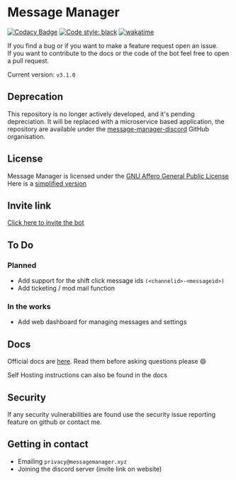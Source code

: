 # Message Manager

[![Codacy Badge](https://api.codacy.com/project/badge/Grade/326569ef23ba4a46848e531a662970c0)](https://app.codacy.com/gh/AnotherCat/message-bot?utm_source=github.com&utm_medium=referral&utm_content=AnotherCat/message-bot&utm_campaign=Badge_Grade_Settings)
[![Code style: black](https://img.shields.io/badge/code%20style-black-000000.svg)](https://github.com/psf/black)
[![wakatime](https://wakatime.com/badge/github/message-manager-discord/bot.svg)](https://wakatime.com/badge/github/message-manager-discord/bot)

<!--
[![Support Server Invite](https://discord.com/api/guilds/742373263593963614/embed.png)](https://discord.gg/xFZu29t)
-->

If you find a bug or if you want to make a feature request<!--, either join the [discord server](https://discord.gg/xFZu29t) or --> open an issue.  
If you want to contribute to the docs or the code of the bot feel free to open a pull request.

Current version: `v3.1.0`

## Deprecation

This repository is no longer actively developed, and it's pending depreciation.
It will be replaced with a microservice based application, the repository are available under the [message-manager-discord](https://github.com/message-manager-discord) GitHub organisation.

## License

Message Manager is licensed under the [GNU Affero General Public License](https://github.com/AnotherCat/message-manager/blob/master/LICENSE)  
Here is a [simplified version](<https://tldrlegal.com/license/gnu-affero-general-public-license-v3-(agpl-3.0)#summary>)

## Invite link

[Click here to invite the bot](https://messagemanager.xyz/invite)

## To Do

### Planned

- Add support for the shift click message ids `(<channelid>-<messageid>)`
- Add ticketing / mod mail function

### In the works

- Add web dashboard for managing messages and settings

## Docs

Official docs are [here](https://docs.messagemanager.xyz). Read them before asking questions please :smile:

Self Hosting instructions can also be found in the docs

## Security

If any security vulnerabilities are found use the security issue reporting feature on github or contact me.

## Getting in contact

- Emailing `privacy@messagemanager.xyz`
- Joining the discord server (invite link on website)

